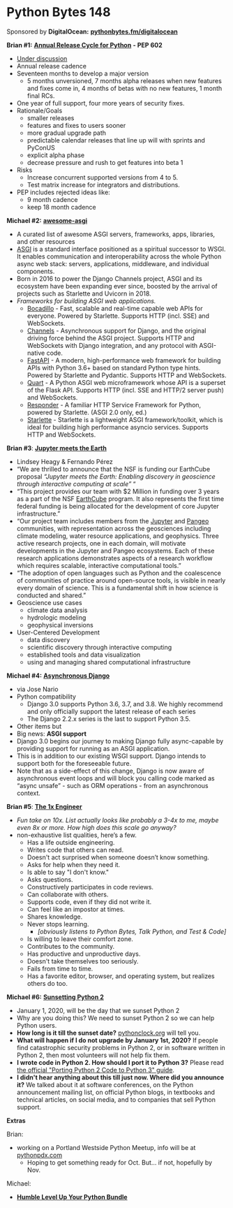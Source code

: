 # Python Bytes 148

Sponsored by **DigitalOcean:** [**pythonbytes.fm/digitalocean**](http://pythonbytes.fm/digitalocean)

**Brian #1:** [**Annual Release Cycle for Python**](https://www.python.org/dev/peps/pep-0602/) **- PEP 602**

- [Under discussion](https://discuss.python.org/t/pep-602-annual-release-cycle-for-python/2296)
- Annual release cadence
- Seventeen months to develop a major version
	- 5 months unversioned, 7 months alpha releases when new features and fixes come in, 4 months of betas with no new features, 1 month final RCs.
- One year of full support, four more years of security fixes.
- Rationale/Goals
	- smaller releases
	- features and fixes to users sooner
	- more gradual upgrade path
	- predictable  calendar releases that line up will with sprints and PyConUS
	- explicit alpha phase
	- decrease pressure and rush to get features into beta 1
- Risks
	- Increase concurrent supported versions from 4 to 5.
	- Test matrix increase for integrators and distributions.
- PEP includes rejected ideas like:
	- 9 month cadence
	- keep 18 month cadence

**Michael #2:** [**awesome-asgi**](https://github.com/florimondmanca/awesome-asgi)

- A curated list of awesome ASGI servers, frameworks, apps, libraries, and other resources  
- [ASGI](https://asgi.readthedocs.io) is a standard interface positioned as a spiritual successor to WSGI. It enables communication and interoperability across the whole Python async web stack: servers, applications, middleware, and individual components.
- Born in 2016 to power the Django Channels project, ASGI and its ecosystem have been expanding ever since, boosted by the arrival of projects such as Starlette and Uvicorn in 2018.
- *Frameworks for building ASGI web applications.*
	- [Bocadillo](https://bocadilloproject.github.io) - Fast, scalable and real-time capable web APIs for everyone. Powered by Starlette. Supports HTTP (incl. SSE) and WebSockets.
	- [Channels](https://channels.readthedocs.io/en/latest/) - Asynchronous support for Django, and the original driving force behind the ASGI project. Supports HTTP and WebSockets with Django integration, and any protocol with ASGI-native code.
	- [FastAPI](https://github.com/tiangolo/fastapi) - A modern, high-performance web framework for building APIs with Python 3.6+ based on standard Python type hints. Powered by Starlette and Pydantic. Supports HTTP and WebSockets.
	- [Quart](https://github.com/pgjones/quart) - A Python ASGI web microframework whose API is a superset of the Flask API. Supports HTTP (incl. SSE and HTTP/2 server push) and WebSockets.
	- [Responder](https://python-responder.org/en/latest/) - A familiar HTTP Service Framework for Python, powered by Starlette. (ASGI 2.0 only, ed.)
	- [Starlette](https://www.starlette.io/) - Starlette is a lightweight ASGI framework/toolkit, which is ideal for building high performance asyncio services. Supports HTTP and WebSockets.

**Brian #3**: [**Jupyter meets the Earth**](https://blog.jupyter.org/jupyter-meets-the-earth-1b0eb33c83f)

- Lindsey Heagy & Fernando Pérez
- “We are thrilled to announce that the NSF is funding our EarthCube proposal *“Jupyter meets the Earth: Enabling discovery in geoscience through interactive computing at scale”* “
- “This project provides our team with $2 Million in funding over 3 years as a part of the NSF [EarthCube](https://earthcube.org/) program. It also represents the first time federal funding is being allocated for the development of core Jupyter infrastructure.”
- “Our project team includes members from the [Jupyter](https://jupyter.org/) and [Pangeo](http://pangeo.io/) communities, with representation across the geosciences including climate modeling, water resource applications, and geophysics. Three active research projects, one in each domain, will motivate developments in the Jupyter and Pangeo ecosystems. Each of these research applications demonstrates aspects of a research workflow which requires scalable, interactive computational tools.”
- “The adoption of open languages such as Python and the coalescence of communities of practice around open-source tools, is visible in nearly every domain of science. This is a fundamental shift in how science is conducted and shared.”
- Geoscience use cases
	- climate data analysis
	- hydrologic modeling
	- geophysical inversions
- User-Centered Development
	- data discovery
	- scientific discovery through interactive computing
	- established tools and data visualization
	- using and managing shared computational infrastructure

**Michael #4:** [**Asynchronous Django**](https://docs.djangoproject.com/en/dev/releases/3.0/)

- via Jose Nario
- Python compatibility
	- Django 3.0 supports Python 3.6, 3.7, and 3.8. We highly recommend and only officially support the latest release of each series
	- The Django 2.2.x series is the last to support Python 3.5.
- Other items but
- Big news: **ASGI support**
- Django 3.0 begins our journey to making Django fully async-capable by providing support for running as an ASGI application.
- This is in addition to our existing WSGI support. Django intends to support both for the foreseeable future.
- Note that as a side-effect of this change, Django is now aware of asynchronous event loops and will block you calling code marked as “async unsafe” - such as ORM operations - from an asynchronous context.

**Brian #5**: [**The 1x Engineer**](https://1x.engineer/)

- *Fun take on 10x. List actually looks like probably a 3-4x to me, maybe even 8x or more. How high does this scale go anyway?*
- non-exhaustive list qualities, here’s a few.
	- Has a life outside engineering.
	- Writes code that others can read.
	- Doesn't act surprised when someone doesn’t know something.
	- Asks for help when they need it.
	- Is able to say "I don't know."
	- Asks questions.
	- Constructively participates in code reviews.
	- Can collaborate with others.
	- Supports code, even if they did not write it.
	- Can feel like an impostor at times.
	- Shares knowledge.
	- Never stops learning. 
		- *[obviously listens to Python Bytes, Talk Python, and Test & Code]*
	- Is willing to leave their comfort zone.
	- Contributes to the community.
	- Has productive and unproductive days.
	- Doesn't take themselves too seriously.
	- Fails from time to time.
	- Has a favorite editor, browser, and operating system, but realizes others do too.

**Michael #6:**  [**Sunsetting Python 2**](https://www.python.org/doc/sunset-python-2/)

- January 1, 2020, will be the day that we sunset Python 2
- Why are you doing this? We need to sunset Python 2 so we can help Python users.
- **How long is it till the sunset date?** [pythonclock.org](https://pythonclock.org/) will tell you.
- **What will happen if I do not upgrade by January 1st, 2020?** If people find catastrophic security problems in Python 2, or in software written in Python 2, then most volunteers will not help fix them.
- **I wrote code in Python 2. How should I port it to Python 3?** Please read [the official "Porting Python 2 Code to Python 3" guide](https://docs.python.org/3/howto/pyporting.html).
- **I didn't hear anything about this till just now. Where did you announce it?** We talked about it at software conferences, on the Python announcement mailing list, on official Python blogs, in textbooks and technical articles, on social media, and to companies that sell Python support.

**Extras**

Brian:

- working on a Portland Westside Python Meetup, info will be at [pythonpdx.com](http://pythonpdx.com)
	- Hoping to get something ready for Oct. But… if not, hopefully by Nov.

Michael:

- [**Humble Level Up Your Python Bundle**](https://talkpython.fm/hb2019)
